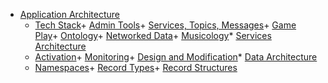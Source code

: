 * [Application Architecture](./app_arch.html)
	+ [Tech Stack](./app_stack.html)+ [Admin Tools](./app_admin.html)+ [Services, Topics, Messages](./app_services.html)+ [Game Play](./app_game.html)+ [Ontology](./app_ontology.html)+ [Networked Data](./app_network.html)+ [Musicology](./app_musicology.html)* [Services Architecture](./svc_arch.html)
	+ [Activation](./svc_activation.html)+ [Monitoring](./svc_monitoring.html)+ [Design and Modification](./svc_design.html)* [Data Architecture](./data_arch.html)
	+ [Namespaces](./data_namespaces.html)+ [Record Types](./data_record_types.html)+ [Record Structures](./data_record_structs.html)





